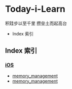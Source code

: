 # Today-i-Learn
积跬步以至千里 攒垒土而起高台

<!-- MarkdownTOC -->

- Index 索引

<!-- /MarkdownTOC -->
## Index 索引
### [iOS](./iOS)
- [memory_management](./iOS/memory_management) 
- [memory_management](./iOS/memory_management)